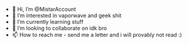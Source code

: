 - 👋 Hi, I’m @MistarAccount
- 👀 I’m interested in vaporwave and geek shit
- 🌱 I’m currently learning stuff
- 💞️ I’m looking to collaborate on idk bro
- 📫 How to reach me - send me a letter and i will provably not read :)

<!---
MistarAccount/MistarAccount is a ✨ special ✨ repository because its `README.md` (this file) appears on your GitHub profile.
You can click the Preview link to take a look at your changes.
--->
